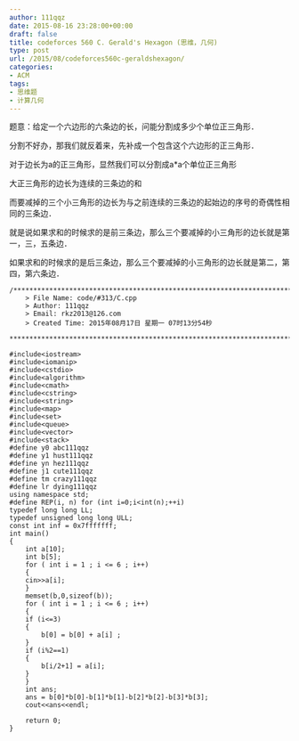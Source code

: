 ```yaml
---
author: 111qqz
date: 2015-08-16 23:28:00+00:00
draft: false
title: codeforces 560 C. Gerald's Hexagon (思维，几何)
type: post
url: /2015/08/codeforces560c-geraldshexagon/
categories:
- ACM
tags:
- 思维题
- 计算几何
---
```



题意：给定一个六边形的六条边的长，问能分割成多少个单位正三角形．



分割不好办，那我们就反着来，先补成一个包含这个六边形的正三角形．

对于边长为a的正三角形，显然我们可以分割成a*a个单位正三角形

大正三角形的边长为连续的三条边的和

而要减掉的三个小三角形的边长为与之前连续的三条边的起始边的序号的奇偶性相同的三条边．

就是说如果求和的时候求的是前三条边，那么三个要减掉的小三角形的边长就是第一，三，五条边．

如果求和的时候求的是后三条边，那么三个要减掉的小三角形的边长就是第二，第四，第六条边．
 

    
    /*************************************************************************
    	> File Name: code/#313/C.cpp
    	> Author: 111qqz
    	> Email: rkz2013@126.com 
    	> Created Time: 2015年08月17日 星期一 07时13分54秒
     ************************************************************************/
    
    #include<iostream>
    #include<iomanip>
    #include<cstdio>
    #include<algorithm>
    #include<cmath>
    #include<cstring>
    #include<string>
    #include<map>
    #include<set>
    #include<queue>
    #include<vector>
    #include<stack>
    #define y0 abc111qqz
    #define y1 hust111qqz
    #define yn hez111qqz
    #define j1 cute111qqz
    #define tm crazy111qqz
    #define lr dying111qqz
    using namespace std;
    #define REP(i, n) for (int i=0;i<int(n);++i)  
    typedef long long LL;
    typedef unsigned long long ULL;
    const int inf = 0x7fffffff;
    int main()
    {
        int a[10];
        int b[5];
        for ( int i = 1 ; i <= 6 ; i++)
        {
    	cin>>a[i];
        }
        memset(b,0,sizeof(b));
        for ( int i = 1 ; i <= 6 ; i++)
        {
    	if (i<=3)
    	{
    	    b[0] = b[0] + a[i] ;
    	}
    	if (i%2==1)
    	{
    	    b[i/2+1] = a[i];
    	}
        }
        int ans;
        ans = b[0]*b[0]-b[1]*b[1]-b[2]*b[2]-b[3]*b[3];
        cout<<ans<<endl;
      
    	return 0;
    }
    



